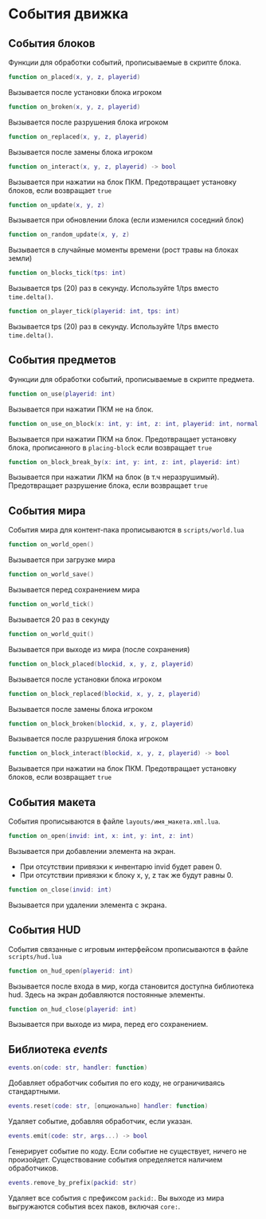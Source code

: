# События движка

## События блоков

Функции для обработки событий, прописываемые в скрипте блока.

```lua
function on_placed(x, y, z, playerid)
```

Вызывается после установки блока игроком

```lua
function on_broken(x, y, z, playerid)
```

Вызывается после разрушения блока игроком

```lua
function on_replaced(x, y, z, playerid)
```

Вызывается после замены блока игроком

```lua
function on_interact(x, y, z, playerid) -> bool
```

Вызывается при нажатии на блок ПКМ. Предотвращает установку блоков, если возвращает `true`

```lua
function on_update(x, y, z)
```

Вызывается при обновлении блока (если изменился соседний блок)

```lua
function on_random_update(x, y, z)
```

Вызывается в случайные моменты времени (рост травы на блоках земли)  

```lua
function on_blocks_tick(tps: int)
```

Вызывается tps (20) раз в секунду. Используйте 1/tps вместо `time.delta()`.

```lua
function on_player_tick(playerid: int, tps: int)
```

Вызывается tps (20) раз в секунду. Используйте 1/tps вместо `time.delta()`.

## События предметов

Функции для обработки событий, прописываемые в скрипте предмета.

```lua
function on_use(playerid: int)
```

Вызывается при нажатии ПКМ не на блок.

```lua
function on_use_on_block(x: int, y: int, z: int, playerid: int, normal: vec3)
```

Вызывается при нажатии ПКМ на блок. Предотвращает установку блока, прописанного в `placing-block` если возвращает `true`

```lua
function on_block_break_by(x: int, y: int, z: int, playerid: int)
```

Вызывается при нажатии ЛКМ на блок (в т.ч неразрушимый). Предотвращает разрушение блока, если возвращает `true`

## События мира  

События мира для контент-пака прописываются в `scripts/world.lua`

```lua
function on_world_open()
```

Вызывается при загрузке мира

```lua
function on_world_save()
```  

Вызывается перед сохранением мира

```lua
function on_world_tick()
```

Вызывается 20 раз в секунду

```lua
function on_world_quit()
```

Вызывается при выходе из мира (после сохранения)

```lua
function on_block_placed(blockid, x, y, z, playerid)
```

Вызывается после установки блока игроком

```lua
function on_block_replaced(blockid, x, y, z, playerid)
```

Вызывается после замены блока игроком

```lua
function on_block_broken(blockid, x, y, z, playerid)
```

Вызывается после разрушения блока игроком

```lua
function on_block_interact(blockid, x, y, z, playerid) -> bool
```

Вызывается при нажатии на блок ПКМ. Предотвращает установку блоков, если возвращает `true`

## События макета

События прописываются в файле `layouts/имя_макета.xml.lua`.

```lua
function on_open(invid: int, x: int, y: int, z: int)
```

Вызывается при добавлении элемента на экран.
- При отсутствии привязки к инвентарю invid будет равен 0.
- При отсутствии привязки к блоку x, y, z так же будут равны 0. 

```lua
function on_close(invid: int)
```

Вызывается при удалении элемента с экрана.

## События HUD  

События связанные с игровым интерфейсом прописываются в файле `scripts/hud.lua`

```lua
function on_hud_open(playerid: int)
```

Вызывается после входа в мир, когда становится доступна библиотека hud. Здесь на экран добавляются постоянные элементы.

```lua
function on_hud_close(playerid: int)
```

Вызывается при выходе из мира, перед его сохранением.

## Библиотека *events*

```lua
events.on(code: str, handler: function)
```

Добавляет обработчик события по его коду, не ограничиваясь стандартными.

```lua
events.reset(code: str, [опционально] handler: function)
```

Удаляет событие, добавляя обработчик, если указан.

```lua
events.emit(code: str, args...) -> bool
```

Генерирует событие по коду. Если событие не существует, ничего не произойдет.
Существование события определяется наличием обработчиков.

```lua
events.remove_by_prefix(packid: str)
```

Удаляет все события с префиксом `packid:`. Вы выходе из мира выгружаются события всех паков, включая `core:`.
